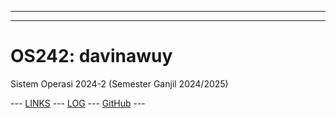 
---
---

# OS242: davinawuy

Sistem Operasi 2024-2 (Semester Ganjil 2024/2025)

--- [LINKS](links.md/) --- [LOG](TXT/mylog.txt) --- [GitHub](https://github.com/davinawuy/os242) ---


```

```

<br>
